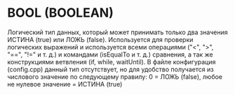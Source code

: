 # BOOL (BOOLEAN)
Логический тип данных, который может принимать только два значения ИСТИНА (true) или ЛОЖЬ (false). Используется для проверки логических выражений и используется всеми операциями ("<", ">", "==", "!=" и т. д.) и командами (isEqualTo и т. д.) сравнения, а так же конструкциями ветвления (if, while, waitUntil).
В файле конфигурация (config.cpp) данный тип отсутствует, но для удобство получается из числового значение по следующему правилу: 0 = ЛОЖЬ (false), любое не нулевое значение = ИСТИНА (true)
